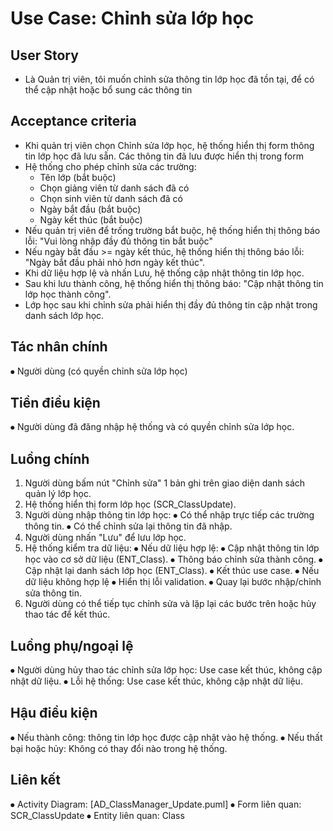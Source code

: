 # Use Case: Chỉnh sửa lớp học

## User Story
- Là Quản trị viên, tôi muốn chỉnh sửa thông tin lớp học đã tồn tại, để có thể cập nhật hoặc bổ sung các thông tin

## Acceptance criteria
- Khi quản trị viên chọn Chỉnh sửa lớp học, hệ thống hiển thị form thông tin lớp học đã lưu sẵn. Các thông tin đã lưu được hiển thị trong form
- Hệ thống cho phép chỉnh sửa các trường:
    - Tên lớp (bắt buộc)
    - Chọn giảng viên từ danh sách đã có
    - Chọn sinh viên từ danh sách đã có
    - Ngày bắt đầu (bắt buộc)
    - Ngày kết thúc (bắt buộc)
- Nếu quản trị viên để trống trường bắt buộc, hệ thống hiển thị thông báo lỗi: "Vui lòng nhập đầy đủ thông tin bắt buộc"
- Nếu ngày bắt đầu >= ngày kết thúc, hệ thống hiển thị thông báo lỗi: "Ngày bắt đầu phải nhỏ hơn ngày kết thúc".
- Khi dữ liệu hợp lệ và nhấn Lưu, hệ thống cập nhật thông tin lớp học.
- Sau khi lưu thành công, hệ thống hiển thị thông báo: "Cập nhật thông tin lớp học thành công".
- Lớp học sau khi chỉnh sửa phải hiển thị đầy đủ thông tin cập nhật trong danh sách lớp học.

## Tác nhân chính
⦁	Người dùng (có quyền chỉnh sửa lớp học)
## Tiền điều kiện
⦁	Người dùng đã đăng nhập hệ thống và có quyền chỉnh sửa lớp học.
## Luồng chính
1.	Người dùng bấm nút "Chỉnh sửa" 1 bản ghi trên giao diện danh sách quản lý lớp học.
2.	Hệ thống hiển thị form lớp học (SCR_ClassUpdate).
3.	Người dùng nhập thông tin lớp học:
⦁	Có thể nhập trực tiếp các trường thông tin.
⦁	Có thể chỉnh sửa lại thông tin đã nhập.
4.	Người dùng nhấn "Lưu" để lưu lớp học.
5.	Hệ thống kiểm tra dữ liệu:
⦁	Nếu dữ liệu hợp lệ:
⦁	Cập nhật thông tin lớp học vào cơ sở dữ liệu (ENT_Class).
⦁	Thông báo chỉnh sửa thành công.
⦁	Cập nhật lại danh sách lớp học (ENT_Class).
⦁	Kết thúc use case.
⦁	Nếu dữ liệu không hợp lệ
⦁	Hiển thị lỗi validation.
⦁	Quay lại bước nhập/chỉnh sửa thông tin.
6.	Người dùng có thể tiếp tục chỉnh sửa và lặp lại các bước trên hoặc hủy thao tác để kết thúc.
## Luồng phụ/ngoại lệ
⦁	Người dùng hủy thao tác chỉnh sửa lớp học: Use case kết thúc, không cập nhật dữ liệu.
⦁	Lỗi hệ thống: Use case kết thúc, không cập nhật dữ liệu.
## Hậu điều kiện
⦁	Nếu thành công: thông tin lớp học được cập nhật vào hệ thống.
⦁	Nếu thất bại hoặc hủy: Không có thay đổi nào trong hệ thống.
## Liên kết
⦁	Activity Diagram: [AD_ClassManager_Update.puml]
⦁	Form liên quan: SCR_ClassUpdate
⦁	Entity liên quan: Class